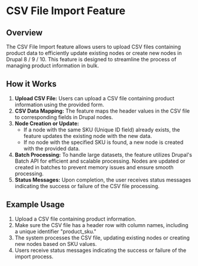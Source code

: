 # CSV File Import Feature

## Overview
The CSV File Import feature allows users to upload CSV files containing product data to efficiently update existing nodes or create new nodes in Drupal 8 / 9 / 10. This feature is designed to streamline the process of managing product information in bulk.
## How it Works
1. **Upload CSV File:** Users can upload a CSV file containing product information using the provided form.
2. **CSV Data Mapping:** The feature maps the header values in the CSV file to corresponding fields in Drupal nodes.
3. **Node Creation or Update:**
    - If a node with the same SKU (Unique ID field) already exists, the feature updates the existing node with the new data.
    - If no node with the specified SKU is found, a new node is created with the provided data.
4. **Batch Processing:** To handle large datasets, the feature utilizes Drupal's Batch API for efficient and scalable processing.
Nodes are updated or created in batches to prevent memory issues and ensure smooth processing.
5. **Status Messages:** Upon completion, the user receives status messages indicating the success or failure of the CSV file processing.

## Example Usage
1. Upload a CSV file containing product information.
2. Make sure the CSV file has a header row with column names, including a unique identifier "product_sku."
3. The system processes the CSV file, updating existing nodes or creating new nodes based on SKU values.
4. Users receive status messages indicating the success or failure of the import process.
